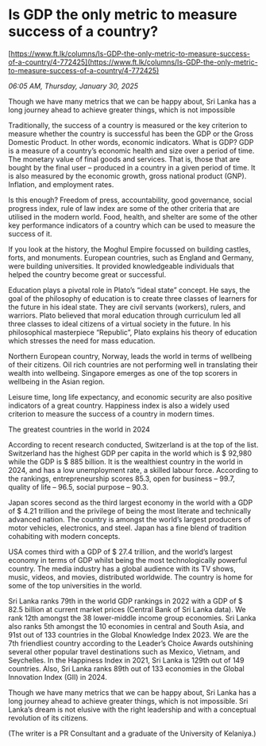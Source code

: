 # Is GDP the only metric to measure success of a country?

[https://www.ft.lk/columns/Is-GDP-the-only-metric-to-measure-success-of-a-country/4-772425](https://www.ft.lk/columns/Is-GDP-the-only-metric-to-measure-success-of-a-country/4-772425)

*06:05 AM, Thursday, January 30, 2025*

Though we have many metrics that we can be happy about, Sri Lanka has a long journey ahead to achieve greater things, which is not impossible

Traditionally, the success of a country is measured or the key criterion to measure whether the country is successful has been the GDP or the Gross Domestic Product. In other words, economic indicators. What is GDP? GDP is a measure of a country’s economic health and size over a period of time. The monetary value of final goods and services. That is, those that are bought by the final user – produced in a country in a given period of time. It is also measured by the economic growth, gross national product (GNP). Inflation, and employment rates.

Is this enough? Freedom of press, accountability, good governance, social progress index, rule of law index are some of the other criteria that are utilised in the modern world. Food, health, and shelter are some of the other key performance indicators of a country which can be used to measure the success of it.

If you look at the history, the Moghul Empire focussed on building castles, forts, and monuments. European countries, such as England and Germany, were building universities. It provided knowledgeable individuals that helped the country become great or successful.

Education plays a pivotal role in Plato’s “ideal state” concept. He says, the goal of the philosophy of education is to create three classes of learners for the future in his ideal state. They are civil servants (workers), rulers, and warriors. Plato believed that moral education through curriculum led all three classes to ideal citizens of a virtual society in the future. In his philosophical masterpiece “Republic”, Plato explains his theory of education which stresses the need for mass education.

Northern European country, Norway, leads the world in terms of wellbeing of their citizens. Oil rich countries are not performing well in translating their wealth into wellbeing. Singapore emerges as one of the top scorers in wellbeing in the Asian region.

Leisure time, long life expectancy, and economic security are also positive indicators of a great country. Happiness index is also a widely used criterion to measure the success of a country in modern times.

The greatest countries in the world in 2024

According to recent research conducted, Switzerland is at the top of the list. Switzerland has the highest GDP per capita in the world which is $ 92,980 while the GDP is $ 885 billion. It is the wealthiest country in the world in 2024, and has a low unemployment rate, a skilled labour force. According to the rankings, entrepreneurship scores 85.3, open for business – 99.7, quality of life – 96.5, social purpose – 90.3.

Japan scores second as the third largest economy in the world with a GDP of $ 4.21 trillion and the privilege of being the most literate and technically advanced nation. The country is amongst the world’s largest producers of motor vehicles, electronics, and steel. Japan has a fine blend of tradition cohabiting with modern concepts.

USA comes third with a GDP of $ 27.4 trillion, and the world’s largest economy in terms of GDP whilst being the most technologically powerful country. The media industry has a global audience with its TV shows, music, videos, and movies, distributed worldwide. The country is home for some of the top universities in the world.

Sri Lanka ranks 79th in the world GDP rankings in 2022 with a GDP of $ 82.5 billion at current market prices (Central Bank of Sri Lanka data). We rank 12th amongst the 38 lower-middle income group economies. Sri Lanka also ranks 5th amongst the 10 economies in central and South Asia, and 91st out of 133 countries in the Global Knowledge Index 2023. We are the 7th friendliest country according to the Leader’s Choice Awards outshining several other popular travel destinations such as Mexico, Vietnam, and Seychelles. In the Happiness Index in 2021, Sri Lanka is 129th out of 149 countries. Also, Sri Lanka ranks 89th out of 133 economies in the Global Innovation Index (GII) in 2024.

Though we have many metrics that we can be happy about, Sri Lanka has a long journey ahead to achieve greater things, which is not impossible. Sri Lanka’s dream is not elusive with the right leadership and with a conceptual revolution of its citizens.

(The writer is a PR Consultant and a graduate of the University of Kelaniya.)

